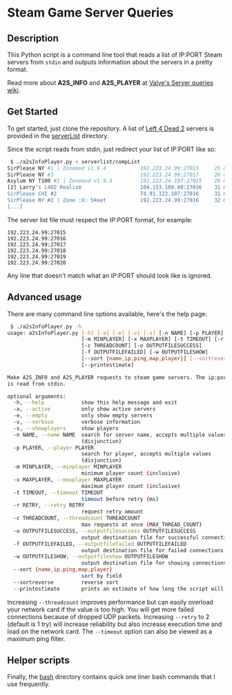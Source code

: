 # Steam Game Server Queries

## Description

This Python script is a command line tool that reads a list of IP:PORT Steam 
servers from `stdin` and outputs information about the servers in a pretty format.

Read more about **A2S_INFO** and **A2S_PLAYER** at [Valve's Server queries wiki](https://developer.valvesoftware.com/wiki/Server_queries).

## Get Started

To get started, just clone the repository. A list of [Left 4 Dead 2](https://store.steampowered.com/app/550/Left_4_Dead_2) servers is provided in the [serverList](https://github.com/LuckyServ/SteamServerQueries/tree/master/serverlist) directory. 

Since the script reads from stdin, just redirect your list of IP:PORT like so:

```bash
 $ ./a2sInfoPlayer.py < serverlist/compList 
SirPlease NY #1 | Zonemod v1.9.4           192.223.24.99:27015     25 ms  c5m1_waterfront            10
SirPlease NY #3                            192.223.24.99:27017     26 ms  c2m1_highway                0
Asylum NY T100 #1 | Zonemod v1.9.3         192.223.24.187:27015    28 ms  c2m3_coaster                1
[2] Larry's L4D2 Realism                   104.153.108.80:27016    31 ms  c1m3_mall                   0
SirPlease CHI #2                           74.91.122.107:27016     31 ms  c2m1_highway                0
SirPlease NY #2 | Zone :X: Skeet           192.223.24.99:27016     32 ms  c2m2_fairgrounds            1
[...]
```

The server list file must respect the IP:PORT format, for example:

```
192.223.24.99:27015
192.223.24.99:27016
192.223.24.99:27017
192.223.24.99:27018
192.223.24.99:27019
192.223.24.99:27020
```

Any line that doesn't match what an IP:PORT should look like is ignored.  

## Advanced usage

There are many command line options available, here's the help page:
  
```bash
 $ ./a2sInfoPlayer.py -h
usage: a2sInfoPlayer.py [-h] [-a] [-e] [-v] [-s] [-n NAME] [-p PLAYER]
                        [-m MINPLAYER] [-x MAXPLAYER] [-t TIMEOUT] [-r RETRY]
                        [-c THREADCOUNT] [-o OUTPUTFILESUCCESS]
                        [-f OUTPUTFILEFAILED] [-w OUTPUTFILESHOW]
                        [--sort {name,ip,ping,map,player}] [--sortreverse]
                        [--printestimate]

Make A2S_INFO and A2S_PLAYER requests to steam game servers. The ip:port list
is read from stdin.

optional arguments:
  -h, --help            show this help message and exit
  -a, --active          only show active servers
  -e, --empty           only show empty servers
  -v, --verbose         verbose information
  -s, --showplayers     show players
  -n NAME, --name NAME  search for server name, accepts multiple values
                        (disjunction)
  -p PLAYER, --player PLAYER
                        search for player, accepts multiple values
                        (disjunction)
  -m MINPLAYER, --minplayer MINPLAYER
                        minimum player count (inclusive)
  -x MAXPLAYER, --maxplayer MAXPLAYER
                        maximum player count (inclusive)
  -t TIMEOUT, --timeout TIMEOUT
                        timeout before retry (ms)
  -r RETRY, --retry RETRY
                        request retry amount
  -c THREADCOUNT, --threadcount THREADCOUNT
                        max requests at once (MAX_THREAD_COUNT)
  -o OUTPUTFILESUCCESS, --outputfilesuccess OUTPUTFILESUCCESS
                        output destination file for successful connections
  -f OUTPUTFILEFAILED, --outputfilefailed OUTPUTFILEFAILED
                        output destination file for failed connections
  -w OUTPUTFILESHOW, --outputfileshow OUTPUTFILESHOW
                        output destination file for showing connections
  --sort {name,ip,ping,map,player}
                        sort by field
  --sortreverse         reverse sort
  --printestimate       prints an estimate of how long the script will run
```
Increasing `--threadcount` improves performance but can easily overload your network card if the value is too high. You will get more failed connections because of dropped UDP packets. Increasing `--retry` to 2 (default is 1 try) will increase reliability but also increase execution time and load on the network card. The `--timeout` option can also be viewed as a maximum ping filter.

## Helper scripts

Finally, the [bash](https://github.com/LuckyServ/SteamServerQueries/tree/master/bash)
directory contains quick one liner bash commands that I use frequently.
